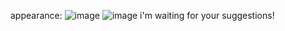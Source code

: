 appearance:
![image](https://github.com/Dallleworthy/Calculator-with-responsive-UI/assets/97971828/b7aff9b2-1461-4a3f-b819-a2d833617ee3)
![image](https://github.com/Dallleworthy/Calculator-with-responsive-UI/assets/97971828/0b21da01-315b-407e-a646-77b7744995fc)
i'm waiting for your suggestions!

